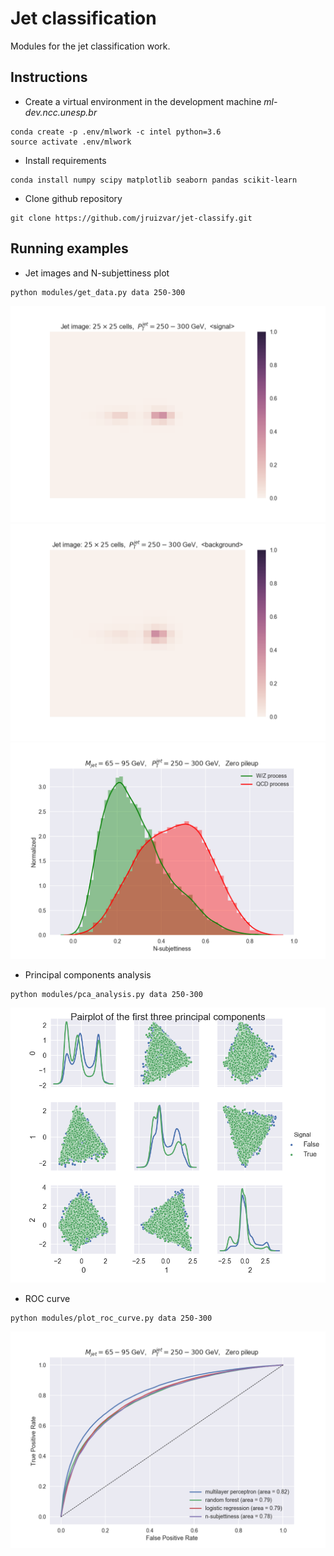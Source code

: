 # Jet classification 
Modules for the jet classification work. 

## Instructions
  * Create a virtual environment in the development machine *ml-dev.ncc.unesp.br*
```shell
conda create -p .env/mlwork -c intel python=3.6
source activate .env/mlwork
```
  * Install requirements
```shell
conda install numpy scipy matplotlib seaborn pandas scikit-learn
```
  * Clone github repository
```shell
git clone https://github.com/jruizvar/jet-classify.git
```

## Running examples

  * Jet images and N-subjettiness plot
```shell
python modules/get_data.py data 250-300 
```
![](plots/signal_image.png)
![](plots/backgr_image.png)
![](plots/nsubjettiness.png)

  * Principal components analysis
```shell
python modules/pca_analysis.py data 250-300
```
![](plots/pca_components.png)

  * ROC curve
```shell
python modules/plot_roc_curve.py data 250-300
```
![](plots/roc_curve.png)

